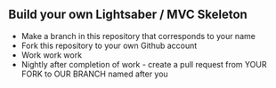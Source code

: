## Build your own Lightsaber / MVC Skeleton ##

-  Make a branch in this repository that corresponds to your name
-  Fork this repository to your own Github account
-  Work work work
-  Nightly after completion of work - create a pull request from YOUR FORK to OUR BRANCH named after you

